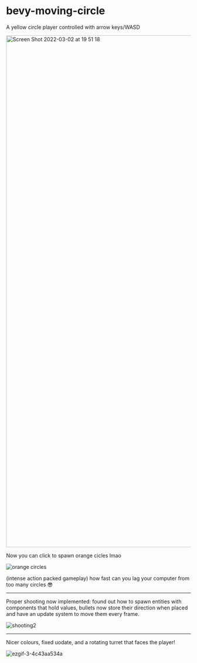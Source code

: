 # bevy-moving-circle
A yellow circle player controlled with arrow keys/WASD

<img width="1392" alt="Screen Shot 2022-03-02 at 19 51 18" src="https://user-images.githubusercontent.com/61964090/156356580-6790c24e-8311-4f46-9851-0e8d8510e1a3.png">

Now you can click to spawn orange cicles lmao

![orange circles](https://user-images.githubusercontent.com/61964090/156549764-9e1d14f2-c470-41de-8bb4-f180300b2d45.gif)

(intense action packed gameplay)
how fast can you lag your computer from too many circles 😎

-------

Proper shooting now implemented: found out how to spawn entities with components that hold values, bullets now store their direction when placed and have an update system to move them every frame.

![shooting2](https://user-images.githubusercontent.com/61964090/159148223-90061417-b1b5-4fef-841b-68e9f3a1c8c1.gif)

-------

Nicer colours, fixed uodate, and a rotating turret that faces the player!

![ezgif-3-4c43aa534a](https://user-images.githubusercontent.com/61964090/162556963-b89d8634-231e-4d81-9646-fe7e940326c1.gif)
